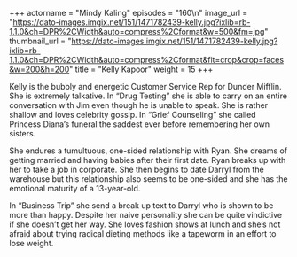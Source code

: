+++
actorname = "Mindy Kaling"
episodes = "160\n"
image_url = "https://dato-images.imgix.net/151/1471782439-kelly.jpg?ixlib=rb-1.1.0&ch=DPR%2CWidth&auto=compress%2Cformat&w=500&fm=jpg"
thumbnail_url = "https://dato-images.imgix.net/151/1471782439-kelly.jpg?ixlib=rb-1.1.0&ch=DPR%2CWidth&auto=compress%2Cformat&fit=crop&crop=faces&w=200&h=200"
title = "Kelly Kapoor"
weight = 15
+++

Kelly is the bubbly and energetic Customer Service Rep for Dunder Mifflin. She is extremely talkative. In “Drug Testing” she is able to carry on an entire conversation with Jim even though he is unable to speak. She is rather shallow and loves celebrity gossip. In “Grief Counseling” she called Princess Diana’s funeral the saddest ever before remembering her own sisters.

She endures a tumultuous, one-sided relationship with Ryan. She dreams of getting married and having babies after their first date. Ryan breaks up with her to take a job in corporate. She then begins to date Darryl from the warehouse but this relationship also seems to be one-sided and she has the emotional maturity of a 13-year-old.

In “Business Trip” she send a break up text to Darryl who is shown to be more than happy. Despite her naive personality she can be quite vindictive if she doesn’t get her way. She loves fashion shows at lunch and she’s not afraid about trying radical dieting methods like a tapeworm in an effort to lose weight.